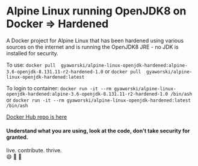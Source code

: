 # Alpine Linux running OpenJDK8 on Docker => Hardened
A Docker project for Alpine Linux that has been hardened using various sources on the internet and is running the OpenJDK8 JRE - no JDK is installed for security.

To use:
`docker pull  gyaworski/alpine-linux-openjdk-hardened:alpine-3.6-openjdk-8.131.11-r2-hardened-1.0` or `docker pull  gyaworski/alpine-linux-openjdk-hardened:latest`

To login to container:
`docker run -it --rm gyaworski/alpine-linux-openjdk-hardened:alpine-3.6-openjdk-8.131.11-r2-hardened-1.0 /bin/ash` or `docker run -it --rm gyaworski/alpine-linux-openjdk-hardened:latest /bin/ash`

[Docker Hub repo is here](https://hub.docker.com/r/gyaworski/aalpine-linux-openjdk-hardened/)

#### Understand what you are using, look at the code, don't take security for granted. 

live. contribute. thrive.  
:smile: :rocket: :muscle:

